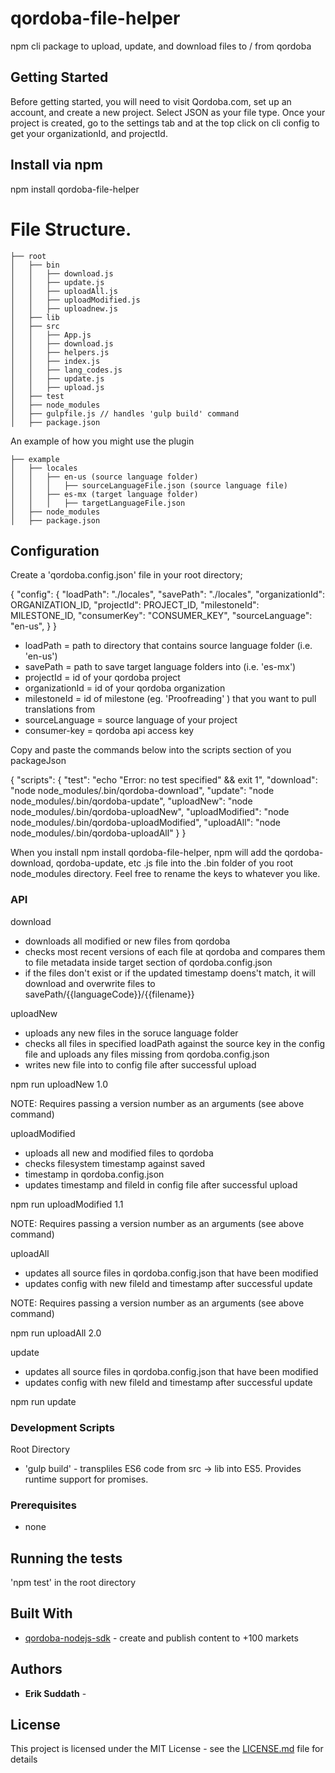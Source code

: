 # qordoba-file-helper

npm cli package to upload, update, and download files to / from qordoba

## Getting Started

Before getting started, you will need to visit Qordoba.com, set up an account, and create a new project. Select JSON as your file type. Once your project is created, go to the settings tab and at the top click on cli config to get your organizationId, and projectId.

## Install via npm

npm install qordoba-file-helper

# File Structure.


```
├── root
│   ├── bin
│   │   ├── download.js 
│   │   ├── update.js
│   │   ├── uploadAll.js
│   │   ├── uploadModified.js
│   │   ├── uploadnew.js
│   ├── lib
│   ├── src
│   │   ├── App.js
│   │   ├── download.js
│   │   ├── helpers.js
│   │   ├── index.js
│   │   ├── lang_codes.js
│   │   ├── update.js
│   │   ├── upload.js
│   ├── test
│   ├── node_modules
│   ├── gulpfile.js // handles 'gulp build' command
│   ├── package.json
```

An example of how you might use the plugin

```
├── example
│   ├── locales
│   │   ├── en-us (source language folder)
│   │   │   ├── sourceLanguageFile.json (source language file)
│   │   ├── es-mx (target language folder)
│   │   │   ├── targetLanguageFile.json
│   ├── node_modules
│   ├── package.json
```

## Configuration

Create a 'qordoba.config.json' file in your root directory;

{
  "config": {
    "loadPath": "./locales",
    "savePath": "./locales",
    "organizationId": ORGANIZATION_ID,
    "projectId": PROJECT_ID,
    "milestoneId": MILESTONE_ID,
    "consumerKey": "CONSUMER_KEY",
    "sourceLanguage": "en-us",
  }
}

- loadPath = path to directory that contains source language folder (i.e. 'en-us')
- savePath = path to save target language folders into (i.e. 'es-mx')
- projectId = id of your qordoba project
- organizationId = id of your qordoba organization
- milestoneId = id of milestone (eg. 'Proofreading' ) that you want to pull translations from
- sourceLanguage = source language of your project
- consumer-key = qordoba api access key

Copy and paste the commands below into the scripts section of you packageJson

{
  "scripts": {
      "test": "echo \"Error: no test specified\" && exit 1",
      "download": "node node_modules/.bin/qordoba-download",
      "update": "node node_modules/.bin/qordoba-update",
      "uploadNew": "node node_modules/.bin/qordoba-uploadNew",
      "uploadModified": "node node_modules/.bin/qordoba-uploadModified",
      "uploadAll": "node node_modules/.bin/qordoba-uploadAll"
    }
}

When you install npm install qordoba-file-helper, npm will add the qordoba-download, qordoba-update, etc .js file into the .bin folder of you root node_modules directory. Feel free to rename the keys to whatever you like.


### API

download
* downloads all modified or new files from qordoba
* checks most recent versions of each file at qordoba and compares them to file metadata inside target section of qordoba.config.json
* if the files don't exist or if the updated timestamp doens't match, it will download and overwrite files to savePath/{{languageCode}}/{{filename}}

uploadNew
* uploads any new files in the soruce language folder
* checks all files in specified loadPath against the source key in the config file and uploads any files missing from qordoba.config.json 
* writes new file into to config file after successful upload

npm run uploadNew 1.0

NOTE: Requires passing a version number as an arguments (see above command)

uploadModified
* uploads all new and modified files to qordoba
* checks filesystem timestamp against saved 
* timestamp in qordoba.config.json
* updates timestamp and fileId in config file after successful upload

npm run uploadModified 1.1

NOTE: Requires passing a version number as an arguments (see above command)

uploadAll
* updates all source files in qordoba.config.json that have been modified
* updates config with new fileId and timestamp after successful update

NOTE: Requires passing a version number as an arguments (see above command)

npm run uploadAll 2.0

update
* updates all source files in qordoba.config.json that have been modified
* updates config with new fileId and timestamp after successful update

npm run update

### Development Scripts

Root Directory
- 'gulp build' - transpliles ES6 code from src -> lib into ES5. Provides runtime support for promises.

### Prerequisites

- none

## Running the tests

'npm test' in the root directory

## Built With

* [qordoba-nodejs-sdk](http://qordoba.com/) - create and publish content to +100 markets


## Authors

* **Erik Suddath** -

## License

This project is licensed under the MIT License - see the [LICENSE.md](LICENSE.md) file for details


